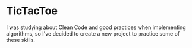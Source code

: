 # TicTacToe
I was studying about Clean Code and good practices when implementing algorithms, so I've decided to create a new project to practice some of these skills. 
